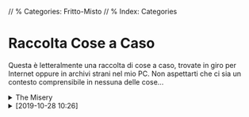 // % Categories: Fritto-Misto
// % Index: Categories

# Raccolta Cose a Caso

Questa è letteralmente una raccolta di cose a caso, trovate in giro per Internet oppure in archivi strani nel mio PC. Non aspettarti che ci sia un contesto comprensibile in nessuna delle cose...

<div markdown="1" class="BorderBoxContainer">

<details markdown="1">
<summary>The Misery</summary>

<p><video controls><source src="[staticoso:Folder:*:AbsoluteRoot]/sitoctt-assets/Media/Random/RickMisery.webm" type="video/webm"></video></p>

_(Origine e Licenza del video: Sconosciute)_

</details>

<details markdown="1">
<summary>[2019-10-28 10:26]</summary>

APKPure, uno store di app Android, integra per qualche motivo funzioni social. E questo è un post che trovai tanti anni fa a caso. Boh, mi fa ridere.

![]([staticoso:Folder:*:AbsoluteRoot]/sitoctt-assets/Media/Random/photo_31@18-09-2019_10-28-17.avif)

_(Licenza della foto: Sconosciuta)_

</details>

</div>
